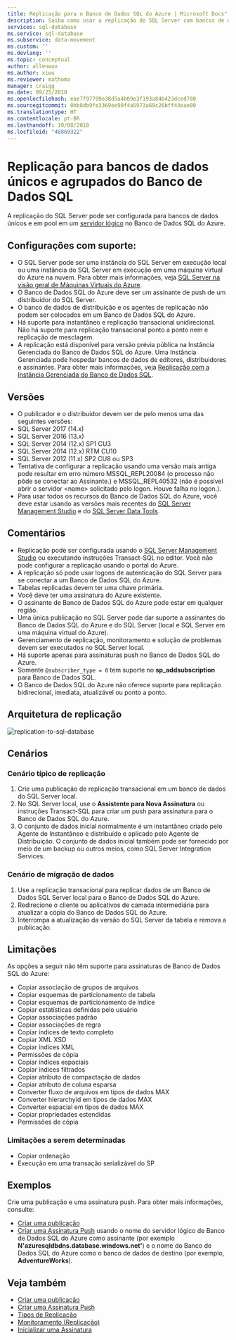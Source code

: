 ```yaml
---
title: Replicação para o Banco de Dados SQL do Azure | Microsoft Docs"
description: Saiba como usar a replicação do SQL Server com bancos de dados únicos do banco de Dados SQL do Azure e bancos de dados em pools elásticos
services: sql-database
ms.service: sql-database
ms.subservice: data-movement
ms.custom: ''
ms.devlang: ''
ms.topic: conceptual
author: allenwux
ms.author: xiwu
ms.reviewer: mathoma
manager: craigg
ms.date: 09/25/2018
ms.openlocfilehash: eae7f97799e38d5a4b09e3f193a84b423dced780
ms.sourcegitcommit: 0bb8db9fe3369ee90f4a5973a69c26bff43eae00
ms.translationtype: HT
ms.contentlocale: pt-BR
ms.lasthandoff: 10/08/2018
ms.locfileid: "48869322"
---
```

# <a name="replication-to-sql-database-single-and-pooled-databases"></a>Replicação para bancos de dados únicos e agrupados do Banco de Dados SQL

A replicação do SQL Server pode ser configurada para bancos de dados únicos e em pool em um [servidor lógico](sql-database-logical-servers.md) no Banco de Dados SQL do Azure.  

## <a name="supported-configurations"></a>**Configurações com suporte:**
  
- O SQL Server pode ser uma instância do SQL Server em execução local ou uma instância do SQL Server em execução em uma máquina virtual do Azure na nuvem. Para obter mais informações, veja [SQL Server na visão geral de Máquinas Virtuais do Azure](https://azure.microsoft.com/documentation/articles/virtual-machines-sql-server-infrastructure-services/).  
- O Banco de Dados SQL do Azure deve ser um assinante de push de um distribuidor do SQL Server.  
- O banco de dados de distribuição e os agentes de replicação não podem ser colocados em um Banco de Dados SQL do Azure.  
- Há suporte para instantâneo e replicação transacional unidirecional. Não há suporte para replicação transacional ponto a ponto nem e replicação de mesclagem.
- A replicação está disponível para versão prévia pública na Instância Gerenciada do Banco de Dados SQL do Azure. Uma Instância Gerenciada pode hospedar bancos de dados de editores, distribuidores e assinantes. Para obter mais informações, veja [Replicação com a Instância Gerenciada do Banco de Dados SQL](replication-with-sql-database-managed-instance.md).

## <a name="versions"></a>Versões  

- O publicador e o distribuidor devem ser de pelo menos uma das seguintes versões:  
- SQL Server 2017 (14.x)
- SQL Server 2016 (13.x)
- SQL Server 2014 (12.x) SP1 CU3
- SQL Server 2014 (12.x) RTM CU10
- SQL Server 2012 (11.x) SP2 CU8 ou SP3
- Tentativa de configurar a replicação usando uma versão mais antiga pode resultar em erro número MSSQL_REPL20084 (o processo não pôde se conectar ao Assinante.) e MSSQL_REPL40532 (não é possível abrir o servidor \<name> solicitado pelo logon. Houve falha no logon.).  
- Para usar todos os recursos do Banco de Dados SQL do Azure, você deve estar usando as versões mais recentes do [SQL Server Management Studio](https://docs.microsoft.com/sql/ssms/download-sql-server-management-studio-ssms) e do [SQL Server Data Tools](https://docs.microsoft.com//sql/ssdt/download-sql-server-data-tools-ssdt?view=sql-server-2017).  
  
## <a name="remarks"></a>Comentários

- Replicação pode ser configurada usando o [SQL Server Management Studio](https://docs.microsoft.com/sql/ssms/download-sql-server-management-studio-ssms) ou executando instruções Transact-SQL no editor. Você não pode configurar a replicação usando o portal do Azure.  
- A replicação só pode usar logons de autenticação do SQL Server para se conectar a um Banco de Dados SQL do Azure.
- Tabelas replicadas devem ter uma chave primária.  
- Você deve ter uma assinatura do Azure existente.  
- O assinante de Banco de Dados SQL do Azure pode estar em qualquer região.  
- Uma única publicação no SQL Server pode dar suporte a assinantes do Banco de Dados SQL do Azure e do SQL Server (local e SQL Server em uma máquina virtual do Azure).  
- Gerenciamento de replicação, monitoramento e solução de problemas devem ser executados no SQL Server local.  
- Há suporte apenas para assinaturas push no Banco de Dados SQL do Azure.  
- Somente `@subscriber_type = 0` tem suporte no **sp_addsubscription** para Banco de Dados SQL.  
- O Banco de Dados SQL do Azure não oferece suporte para replicação bidirecional, imediata, atualizável ou ponto a ponto.

## <a name="replication-architecture"></a>Arquitetura de replicação  

![replication-to-sql-database](./media/replication-to-sql-database/replication-to-sql-database.png)  

## <a name="scenarios"></a>Cenários  

### <a name="typical-replication-scenario"></a>Cenário típico de replicação  

1. Crie uma publicação de replicação transacional em um banco de dados do SQL Server local.  
2. No SQL Server local, use o **Assistente para Nova Assinatura** ou instruções Transact-SQL para criar um push para assinatura para o Banco de Dados SQL do Azure.  
3. O conjunto de dados inicial normalmente é um instantâneo criado pelo Agente de Instantâneo e distribuído e aplicado pelo Agente de Distribuição. O conjunto de dados inicial também pode ser fornecido por meio de um backup ou outros meios, como SQL Server Integration Services.  

### <a name="data-migration-scenario"></a>Cenário de migração de dados  

1. Use a replicação transacional para replicar dados de um Banco de Dados SQL Server local para o Banco de Dados SQL do Azure.  
2. Redirecione o cliente ou aplicativos de camada intermediária para atualizar a cópia do Banco de Dados SQL do Azure.  
3. Interrompa a atualização da versão do SQL Server da tabela e remova a publicação.  

## <a name="limitations"></a>Limitações

As opções a seguir não têm suporte para assinaturas de Banco de Dados SQL do Azure:

- Copiar associação de grupos de arquivos  
- Copiar esquemas de particionamento de tabela  
- Copiar esquemas de particionamento de índice  
- Copiar estatísticas definidas pelo usuário  
- Copiar associações padrão  
- Copiar associações de regra  
- Copiar índices de texto completo  
- Copiar XML XSD  
- Copiar índices XML  
- Permissões de cópia  
- Copiar índices espaciais  
- Copiar índices filtrados  
- Copiar atributo de compactação de dados  
- Copiar atributo de coluna esparsa  
- Converter fluxo de arquivos em tipos de dados MAX  
- Converter hierarchyid em tipos de dados MAX  
- Converter espacial em tipos de dados MAX  
- Copiar propriedades estendidas  
- Permissões de cópia  

### <a name="limitations-to-be-determined"></a>Limitações a serem determinadas

- Copiar ordenação  
- Execução em uma transação serializável do SP  

## <a name="examples"></a>Exemplos

Crie uma publicação e uma assinatura push. Para obter mais informações, consulte:
  
- [Criar uma publicação](https://docs.microsoft.com/sql/relational-databases/replication/publish/create-a-publication)
- [Criar uma Assinatura Push](https://docs.microsoft.com/sql/relational-databases/replication/create-a-push-subscription/) usando o nome do servidor lógico de Banco de Dados SQL do Azure como assinante (por exemplo **N'azuresqldbdns.database.windows.net'**) e o nome do Banco de Dados SQL do Azure como o banco de dados de destino (por exemplo, **AdventureWorks**).  

## <a name="see-also"></a>Veja também  

- [Criar uma publicação](https://docs.microsoft.com/sql/relational-databases/replication/publish/create-a-publication)
- [Criar uma Assinatura Push](https://docs.microsoft.com/sql/relational-databases/replication/create-a-push-subscription/)
- [Tipos de Replicação](https://docs.microsoft.com/sql/relational-databases/replication/types-of-replication)
- [Monitoramento (Replicação)](https://docs.microsoft.com/sql/relational-databases/replication/monitor/monitoring-replication)
- [Inicializar uma Assinatura](https://docs.microsoft.com/sql/relational-databases/replication/initialize-a-subscription)  